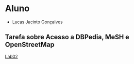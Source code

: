 # Aluno
* Lucas Jacinto Gonçalves

## Tarefa sobre Acesso a DBPedia, MeSH e OpenStreetMap

[Lab02](../notebook/lab2-logic-model-dbpedia.ipynb)
